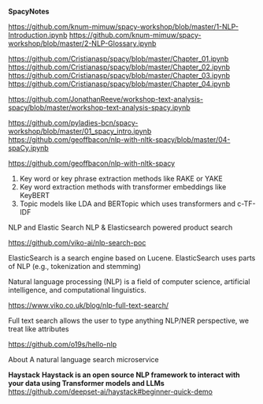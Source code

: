 **SpacyNotes**

https://github.com/knum-mimuw/spacy-workshop/blob/master/1-NLP-Introduction.ipynb
https://github.com/knum-mimuw/spacy-workshop/blob/master/2-NLP-Glossary.ipynb

https://github.com/Cristianasp/spacy/blob/master/Chapter_01.ipynb
https://github.com/Cristianasp/spacy/blob/master/Chapter_02.ipynb
https://github.com/Cristianasp/spacy/blob/master/Chapter_03.ipynb
https://github.com/Cristianasp/spacy/blob/master/Chapter_04.ipynb

https://github.com/JonathanReeve/workshop-text-analysis-spacy/blob/master/workshop-text-analysis-spacy.ipynb

https://github.com/pyladies-bcn/spacy-workshop/blob/master/01_spacy_intro.ipynb
https://github.com/geoffbacon/nlp-with-nltk-spacy/blob/master/04-spaCy.ipynb

https://github.com/geoffbacon/nlp-with-nltk-spacy

1. Key word or key phrase extraction methods like RAKE or YAKE
2. Key word extraction methods with transformer embeddings like KeyBERT
3. Topic models like LDA and BERTopic which uses transformers and c-TF-IDF

NLP and Elastic Search
NLP & Elasticsearch powered product search

https://github.com/viko-ai/nlp-search-poc

ElasticSearch is a search engine based on Lucene.
ElasticSearch uses parts of NLP (e.g., tokenization and stemming)

Natural language processing (NLP) is a field of computer science, artificial intelligence, and computational linguistics.

https://www.viko.co.uk/blog/nlp-full-text-search/

Full text search allows the user to type anything
NLP/NER perspective, we treat like attributes

https://github.com/o19s/hello-nlp

About A natural language search microservice


**Haystack**
**Haystack is an open source NLP framework to interact with your data using Transformer models and LLMs**
https://github.com/deepset-ai/haystack#beginner-quick-demo
